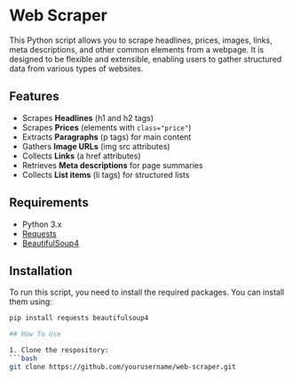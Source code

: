 # Web Scraper

This Python script allows you to scrape headlines, prices, images, links, meta descriptions, and other common elements from a webpage. It is designed to be flexible and extensible, enabling users to gather structured data from various types of websites.

## Features
- Scrapes **Headlines** (h1 and h2 tags)
- Scrapes **Prices** (elements with `class="price"`)
- Extracts **Paragraphs** (p tags) for main content
- Gathers **Image URLs** (img src attributes)
- Collects **Links** (a href attributes)
- Retrieves **Meta descriptions** for page summaries
- Collects **List items** (li tags) for structured lists

## Requirements
- Python 3.x
- [Requests](https://pypi.org/project/requests/)
- [BeautifulSoup4](https://pypi.org/project/beautifulsoup4/)

## Installation
To run this script, you need to install the required packages. You can install them using:

```bash
pip install requests beautifulsoup4

## How To Use

1. Clone the respository:
```bash
git clone https://github.com/yourusername/web-scraper.git
